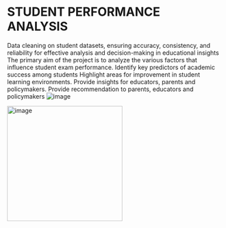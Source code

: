 # STUDENT PERFORMANCE ANALYSIS
Data cleaning on student datasets, ensuring accuracy, consistency, and reliability for effective analysis and decision-making in educational insights
The primary aim of the project is to analyze the various factors that influence student exam performance. Identify key predictors of academic success among students
Highlight areas for improvement in student learning environments.
Provide insights for educators, parents and policymakers.
Provide recommendation to parents, educators and policymakers
![image](https://github.com/user-attachments/assets/cedadac4-74c0-4937-99d9-134ef7b43e63)

<img width="269" alt="image" src="https://github.com/user-attachments/assets/aad6e739-ee0c-4090-93b7-54731de6b70e">

